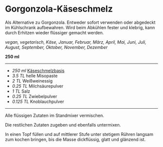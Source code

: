 # Gorgonzola-Käseschmelz

Als Alternative zu Gorgonzola.
Entweder sofort verwenden oder abgedeckt im Kühlschrank aufbewahren. Wird beim Abkühlen fester und klebrig, kann durch Erhitzen wieder flüssiger gemacht werden.

*vegan, vegetarisch, Käse, Januar, Februar, März, April, Mai, Juni, Juli, August, September, Oktober, November, Dezember*

**250 ml**

---

- *250 ml* [Käseschmelzbasis](kaeseschmelz-basis.md)
- *3.5 TL* helle Misopaste
- *2 TL* Weißweinessig
- *0.25 TL* Milchsäurepulver
- *1 TL* Salz
- *0.25 TL* Zwiebelpulver
- *0.125 TL* Knoblauchpulver

---

Alle flüssigen Zutaten im Standmixer vermischen. 

Die restlichen Zutaten zugeben und ebenfalls untermixen.

In einen Topf füllen und auf mittlerer Stufe unter stetigem Rühren langsam zum kochen bringen, bis die Masse dickflüssig, glatt und glänzend ist.
